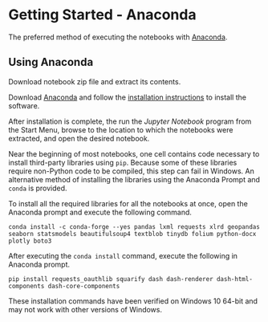 # Getting Started - Anaconda

The preferred method of executing the notebooks with
[Anaconda](https://www.anaconda.com/download).

## Using Anaconda

Download notebook zip file and extract its contents.

Download [Anaconda](https://www.anaconda.com/download) and follow the
[installation instructions](https://docs.anaconda.com/anaconda/install/) to
install the software.

After installation is complete, the run the *Jupyter Notebook* program from
the Start Menu, browse to the location to which the notebooks were extracted,
and open the desired notebook.

Near the beginning of most notebooks, one cell contains code necessary to
install third-party libraries using `pip`.  Because some of these libraries
require non-Python code to be compiled, this step can fail in Windows. An 
alternative method of installing the libraries using the Anaconda Prompt and
`conda` is provided.

To install all the required libraries for all the notebooks at once, open the 
Anaconda prompt and execute the following command.

``` shell
conda install -c conda-forge --yes pandas lxml requests xlrd geopandas seaborn statsmodels beautifulsoup4 textblob tinydb folium python-docx  plotly boto3
```

After executing the `conda install` command, execute the following in Anaconda
prompt.

``` shell
pip install requests_oauthlib squarify dash dash-renderer dash-html-components dash-core-components
```

These installation commands have been verified on Windows 10 64-bit and may not
work with other versions of Windows.

